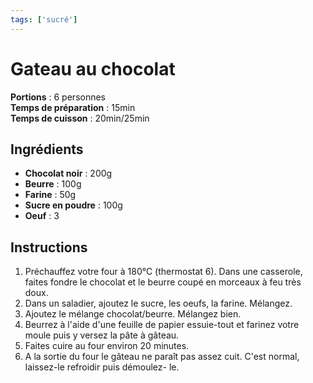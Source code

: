 ```yaml
---
tags: ['sucré']
---
```


# Gateau au chocolat

**Portions** : 6 personnes  
**Temps de préparation** : 15min  
**Temps de cuisson** : 20min/25min

<TagLinks />

## Ingrédients

- **Chocolat noir** : 200g
- **Beurre** : 100g
- **Farine** : 50g
- **Sucre en poudre** : 100g
- **Oeuf** : 3

## Instructions

1. Préchauffez votre four à 180°C (thermostat 6). Dans une casserole, faites fondre le chocolat et le beurre coupé en morceaux à feu très doux.
2. Dans un saladier, ajoutez le sucre, les oeufs, la farine. Mélangez.
3. Ajoutez le mélange chocolat/beurre. Mélangez bien.
4. Beurrez à l'aide d'une feuille de papier essuie-tout et farinez votre moule puis y versez la pâte à gâteau.
5. Faites cuire au four environ 20 minutes.
6. A la sortie du four le gâteau ne paraît pas assez cuit. C'est normal, laissez-le refroidir puis démoulez- le.